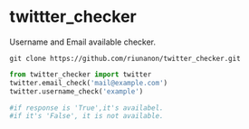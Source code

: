 # twittter_checker
Username and Email available checker.
```
git clone https://github.com/riunanon/twitter_checker.git
```
```py
from twitter_checker import twitter
twitter.email_check('mail@example.com')
twitter.username_check('example')

#if response is 'True',it's availabel.
#if it's 'False', it is not available.
```
